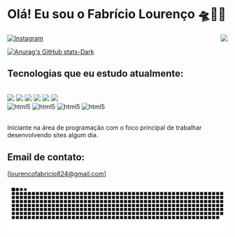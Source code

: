 # Olá! Eu sou o Fabrício Lourenço 🛸🖖🏽 <br/>

[![Instagram](https://img.shields.io/badge/Instagram-E4405F?style=for-the-badge&logo=instagram&logoColor=white)](https://www.instagram.com/thelifeoff_fafah/profilecard/?igsh=MWJ2eTN6OTh4a2o2Mw==) 
<img align="right" src="https://komarev.com/ghpvc/?username=fabriciolourencoV980&color=ff69b4">

[![Anurag's GitHub stats-Dark](https://github-readme-stats.vercel.app/api?username=fabriciolourencoV980&show_icons=true&theme=dark#gh-dark-mode-only)](https://github.com/anuraghazra/github-readme-stats#gh-dark-mode-only)



## Tecnologias que eu estudo atualmente: 
<div style="display: inline block"> <br/>

<img src="https://cdn.jsdelivr.net/gh/devicons/devicon@latest/icons/javascript/javascript-original.svg" height="50"/>
<img src="https://cdn.jsdelivr.net/gh/devicons/devicon@latest/icons/vscode/vscode-original-wordmark.svg" height="50" />
<img src="https://cdn.jsdelivr.net/gh/devicons/devicon@latest/icons/windows11/windows11-original.svg" height="50"/>
<img src="https://cdn.jsdelivr.net/gh/devicons/devicon@latest/icons/html5/html5-original.svg" height="50" />
<img src="https://cdn.jsdelivr.net/gh/devicons/devicon@latest/icons/css3/css3-original.svg" height="50"/>
<img src="https://cdn.jsdelivr.net/gh/devicons/devicon@latest/icons/nodejs/nodejs-original-wordmark.svg" height="50"/> <br/>
          
          
          
          

<img align="center" alt="html5" src="https://img.shields.io/badge/JavaScript-F7DF1E?style=for-the-badge&logo=javascript&logoColor=black"/>
<img align="center" alt="html5" src="https://img.shields.io/badge/HTML-239120?style=for-the-badge&logo=html5&logoColor=white"/>
<img align="center" alt="html5" src="https://img.shields.io/badge/CSS-239120?&style=for-the-badge&logo=css3&logoColor=white"/>
<img align="center" alt="html5" src="https://img.shields.io/badge/Node.js-43853D?style=for-the-badge&logo=node.js&logoColor=white"/>
</div><br/>

Iniciante na área de programação com o foco principal de trabalhar desenvolvendo sites algum dia. 

## Email de contato:
[lourencofabricio824@gmail.com]


<picture align="center">
  <source media="(prefers-color-scheme: dark)" srcset="https://raw.githubusercontent.com/fabriciolourencoV980/fabriciolourencoV980/output/github-contribution-grid-snake-dark.svg">
  <source media="(prefers-color-scheme: light)" srcset="https://raw.githubusercontent.com/fabriciolourencoV980/fabriciolourencoV980/output/github-contribution-grid-snake-dark.svg">
  <img align="center" alt="github contribution grid snake animation" src="https://raw.githubusercontent.com/fabriciolourencoV980/fabriciolourencoV980/output/github-contribution-grid-snake.svg">
</picture>

